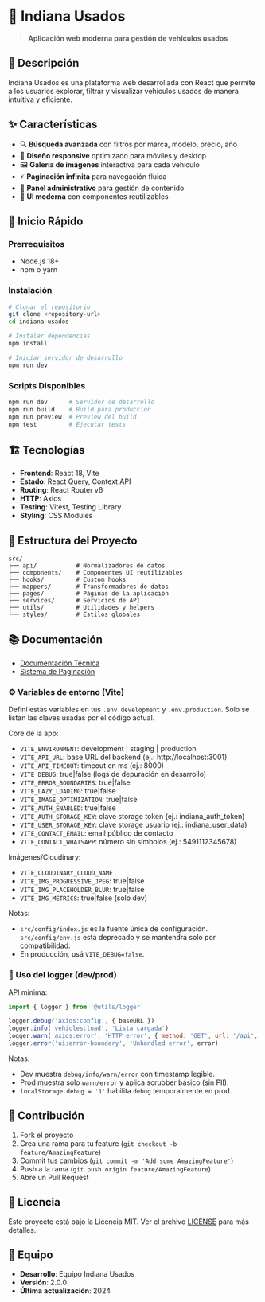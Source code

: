 # 🚗 Indiana Usados

> **Aplicación web moderna para gestión de vehículos usados**

## 🎯 Descripción

Indiana Usados es una plataforma web desarrollada con React que permite a los usuarios explorar, filtrar y visualizar vehículos usados de manera intuitiva y eficiente.

## ✨ Características

- 🔍 **Búsqueda avanzada** con filtros por marca, modelo, precio, año
- 📱 **Diseño responsive** optimizado para móviles y desktop
- 🖼️ **Galería de imágenes** interactiva para cada vehículo
- ⚡ **Paginación infinita** para navegación fluida
- 🔐 **Panel administrativo** para gestión de contenido
- 🎨 **UI moderna** con componentes reutilizables

## 🚀 Inicio Rápido

### Prerrequisitos
- Node.js 18+ 
- npm o yarn

### Instalación
```bash
# Clonar el repositorio
git clone <repository-url>
cd indiana-usados

# Instalar dependencias
npm install

# Iniciar servidor de desarrollo
npm run dev
```

### Scripts Disponibles
```bash
npm run dev      # Servidor de desarrollo
npm run build    # Build para producción
npm run preview  # Preview del build
npm test         # Ejecutar tests
```

## 🏗️ Tecnologías

- **Frontend**: React 18, Vite
- **Estado**: React Query, Context API
- **Routing**: React Router v6
- **HTTP**: Axios
- **Testing**: Vitest, Testing Library
- **Styling**: CSS Modules

## 📁 Estructura del Proyecto

```
src/
├── api/           # Normalizadores de datos
├── components/    # Componentes UI reutilizables
├── hooks/         # Custom hooks
├── mappers/       # Transformadores de datos
├── pages/         # Páginas de la aplicación
├── services/      # Servicios de API
├── utils/         # Utilidades y helpers
└── styles/        # Estilos globales
```

## 📚 Documentación

- [Documentación Técnica](./docs/README.md)
- [Sistema de Paginación](./docs/PAGINACION_VEHICULOS.md)

### ⚙️ Variables de entorno (Vite)

Definí estas variables en tus `.env.development` y `.env.production`.
Solo se listan las claves usadas por el código actual.

Core de la app:
- `VITE_ENVIRONMENT`: development | staging | production
- `VITE_API_URL`: base URL del backend (ej.: http://localhost:3001)
- `VITE_API_TIMEOUT`: timeout en ms (ej.: 8000)
- `VITE_DEBUG`: true|false (logs de depuración en desarrollo)
- `VITE_ERROR_BOUNDARIES`: true|false
- `VITE_LAZY_LOADING`: true|false
- `VITE_IMAGE_OPTIMIZATION`: true|false
- `VITE_AUTH_ENABLED`: true|false
- `VITE_AUTH_STORAGE_KEY`: clave storage token (ej.: indiana_auth_token)
- `VITE_USER_STORAGE_KEY`: clave storage usuario (ej.: indiana_user_data)
- `VITE_CONTACT_EMAIL`: email público de contacto
- `VITE_CONTACT_WHATSAPP`: número sin símbolos (ej.: 5491112345678)

Imágenes/Cloudinary:
- `VITE_CLOUDINARY_CLOUD_NAME`
- `VITE_IMG_PROGRESSIVE_JPEG`: true|false
- `VITE_IMG_PLACEHOLDER_BLUR`: true|false
- `VITE_IMG_METRICS`: true|false (solo dev)

Notas:
- `src/config/index.js` es la fuente única de configuración. `src/config/env.js` está deprecado y se mantendrá solo por compatibilidad.
- En producción, usá `VITE_DEBUG=false`.

### 🧪 Uso del logger (dev/prod)

API mínima:

```js
import { logger } from '@utils/logger'

logger.debug('axios:config', { baseURL })
logger.info('vehicles:load', 'Lista cargada')
logger.warn('axios:error', 'HTTP error', { method: 'GET', url: '/api', status: 404, ms: 120 })
logger.error('ui:error-boundary', 'Unhandled error', error)
```

Notas:
- Dev muestra `debug/info/warn/error` con timestamp legible.
- Prod muestra solo `warn/error` y aplica scrubber básico (sin PII).
- `localStorage.debug = '1'` habilita `debug` temporalmente en prod.

## 🤝 Contribución

1. Fork el proyecto
2. Crea una rama para tu feature (`git checkout -b feature/AmazingFeature`)
3. Commit tus cambios (`git commit -m 'Add some AmazingFeature'`)
4. Push a la rama (`git push origin feature/AmazingFeature`)
5. Abre un Pull Request

## 📄 Licencia

Este proyecto está bajo la Licencia MIT. Ver el archivo [LICENSE](LICENSE) para más detalles.

## 👥 Equipo

- **Desarrollo**: Equipo Indiana Usados
- **Versión**: 2.0.0
- **Última actualización**: 2024